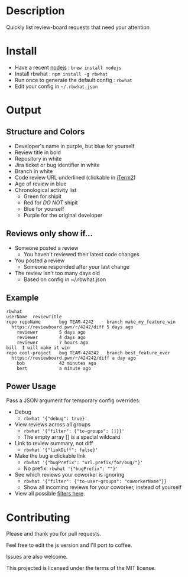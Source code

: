 # Description
Quickly list review-board requests that need your attention

# Install
* Have a recent [nodejs](http://nodejs.org) : `brew install nodejs`
* Install rbwhat : `npm install -g rbwhat`
* Run once to generate the default config : `rbwhat`
* Edit your config in `~/.rbwhat.json`

# Output
## Structure and Colors
* Developer's name in purple, but blue for yourself
* Review title in bold
* Repository in white
* Jira ticket or bug identifier in white
* Branch in white
* Code review URL underlined (clickable in [iTerm2](http://iterm2.com))
* Age of review in blue
* Chronological activity list
  * Green for shipit
  * Red for *DO NOT* shipit
  * Blue for yourself
  * Purple for the original developer

## Reviews only show if...
* Someone posted a review
  * You haven't reviewed their latest code changes
* You posted a review
  * Someone responded after your last change
* The review isn't too many days old
  * Based on config in ~/.rbwhat.json

## Example
```
rbwhat
userName  reviewTitle
repo repoName       bug TEAM-4242     branch make_my_feature_win
  https://reviewboard.pwn/r/4242/diff 5 days ago
    reviewer        5 days ago
    reviewer        4 days ago
    reviewer        7 hours ago
bill  I will make it win
repo cool-project   bug TEAM-424242   branch best_feature_ever
  https://reviewboard.pwn/r/424242/diff a day ago
    bob             42 minutes ago
    bert            a minute ago
```

## Power Usage
Pass a JSON argument for temporary config overrides:
* Debug
  * `rbwhat '{"debug": true}'`
* View reviews across all groups
  * `rbwhat '{"filter": {"to-groups": []}}'`
  * The empty array [] is a special wildcard
* Link to review summary, not diff
  * `rbwhat '{"linkDiff": false}'`
* Make the bug a clickable link
  * `rbwhat '{"bugPrefix": "url.prefix/for/bug/"}'`
  * No prefix: `rbwhat '{"bugPrefix": ""}'`
* See which reviews your coworker is ignoring
  * `rbwhat '{"filter": {"to-user-groups": "coworkerName"}}`
  * Show all incoming reviews for your coworker, instead of yourself
* View all possible [filters here](http://www.reviewboard.org/docs/manual/dev/webapi/2.0/resources/review-request-list/).

# Contributing
Please and thank you for pull requests.

Feel free to edit the js version and I'll port to coffee.

Issues are also welcome.

This projected is licensed under the terms of the MIT license.

